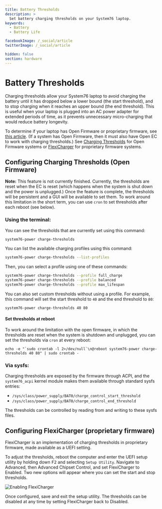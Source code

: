 ```yaml
---
title: Battery Thresholds
description: >
  Set battery charging thresholds on your System76 laptop.
keywords:
  - Battery
  - Battery Life

facebookImage: /_social/article
twitterImage: /_social/article

hidden: false
section: hardware
---
```


# Battery Thresholds

Charging thresholds allow your System76 laptop to avoid charging the battery until it has dropped below a lower bound (the start threshold), and to stop charging when it reaches an upper bound (the end threshold). This is useful when your laptop is plugged into an AC power adapter for extended periods of time, as it prevents unnecessary micro-charging that would reduce battery longevity.

To determine if your laptop has Open Firmware or proprietary firmware, see [this article](/articles/open-firmware-systems). (If a system has Open Firmware, then it must also have Open EC to work with charging thresholds.) See [Charging Thresholds](#configuring-charging-thresholds-open-firmware) for Open Firmware systems or [FlexiCharger](#configuring-flexicharger-proprietary-firmware) for proprietary firmware systems.

## Configuring Charging Thresholds (Open Firmware)

**Note:** This feature is not currently finished. Currently, the thresholds are reset when the EC is reset (which happens when the system is shut down and the power is unplugged.) Once the feature is complete, the thresholds will be persistent and a GUI will be available to set them. To work around this limitation in the short term, you can use `cron` to set thresholds after each reboot (see below).

### Using the terminal:

You can see the thresholds that are currently set using this command:

```bash
system76-power charge-thresholds
```

You can list the available charging profiles using this command:

```bash
system76-power charge-thresholds --list-profiles
```

Then, you can select a profile using one of these commands:

```bash
system76-power charge-thresholds --profile full_charge
system76-power charge-thresholds --profile balanced
system76-power charge-thresholds --profile max_lifespan
```

You can also set custom thresholds without using a profile. For example, this command will set the start threshold to `40` and the end threshold to `80`:

```bash
system76-power charge-thresholds 40 80
```

#### Set thresholds at reboot

To work around the limitation with the open firmware, in which the thresholds are reset when the system
is shutdown and unplugged, you can set the thresholds via `cron` at every reboot:

```
echo -e "`sudo crontab -l 2>/dev/null`\n@reboot system76-power charge-thresholds 40 80" | sudo crontab -
```

### Via sysfs:

Charging thresholds are exposed by the firmware through ACPI, and the `system76_acpi` kernel module makes them available through standard sysfs entries:

- `/sys/class/power_supply/BAT0/charge_control_start_threshold`
- `/sys/class/power_supply/BAT0/charge_control_end_threshold`

The thresholds can be controlled by reading from and writing to these sysfs files.

## Configuring FlexiCharger (proprietary firmware)

FlexiCharger is an implementation of charging thresholds in proprietary firmware, made available as a UEFI setting.

To adjust the thresholds, reboot the computer and enter the UEFI setup utility by holding down <kbd>F2</kbd> and selecting `Setup Utility`. Navigate to Advanced, then Advanced Chipset Control, and set FlexiCharger to Enabled. Two new options will appear where you can set the start and stop thresholds.

![Enabling FlexiCharger](/images/laptop-charging-thresholds/flexicharger.jpg)

Once configured, save and exit the setup utility. The thresholds can be disabled at any time by setting FlexiCharger back to Disabled.
